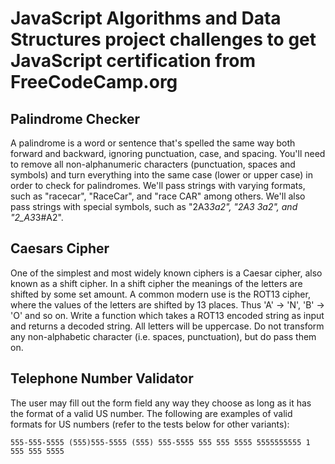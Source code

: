 # JavaScript Algorithms and Data Structures project challenges to get JavaScript certification from FreeCodeCamp.org

## Palindrome Checker
A palindrome is a word or sentence that's spelled the same way both forward and backward, 
ignoring punctuation, case, and spacing.
You'll need to remove all non-alphanumeric characters (punctuation, spaces and symbols) and 
turn everything into the same case (lower or upper case) in order to check for palindromes.
We'll pass strings with varying formats, such as "racecar", "RaceCar", and "race CAR" among others.
We'll also pass strings with special symbols, such as "2A3*3a2", "2A3 3a2", and "2_A3*3#A2".

## Caesars Cipher
One of the simplest and most widely known ciphers is a Caesar cipher, also known as a shift cipher. 
In a shift cipher the meanings of the letters are shifted by some set amount.
A common modern use is the ROT13 cipher, where the values of the letters are shifted by 13 places. 
Thus 'A' -> 'N', 'B' -> 'O' and so on.
Write a function which takes a ROT13 encoded string as input and returns a decoded string.
All letters will be uppercase. Do not transform any non-alphabetic character (i.e. spaces, punctuation), 
but do pass them on.

## Telephone Number Validator
The user may fill out the form field any way they choose as long as it has the format of a valid US number.
The following are examples of valid formats for US numbers (refer to the tests below for other variants):

`555-555-5555
(555)555-5555
(555) 555-5555
555 555 5555
5555555555
1 555 555 5555`
